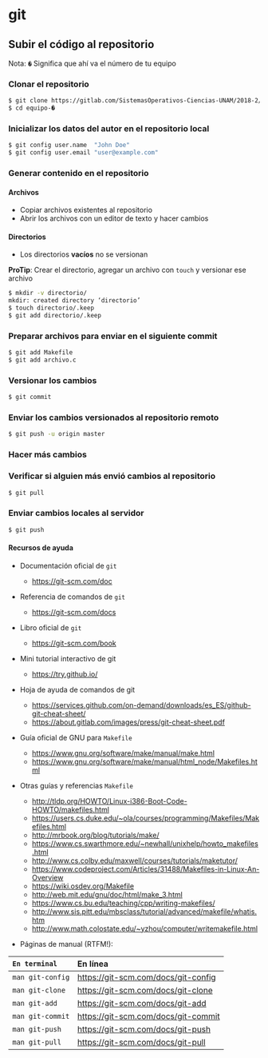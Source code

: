 # git

## Subir el código al repositorio

Nota: `�` Significa que ahí va el número de tu equipo

### Clonar el repositorio

```sh
$ git clone https://gitlab.com/SistemasOperativos-Ciencias-UNAM/2018-2/equipo-�
$ cd equipo-�
```
### Inicializar los datos del autor en el repositorio local

```sh
$ git config user.name  "John Doe"
$ git config user.email "user@example.com"
```

### Generar contenido en el repositorio

#### Archivos

+ Copiar archivos existentes al repositorio
+ Abrir los archivos con un editor de texto y hacer cambios

#### Directorios

+ Los directorios **vacíos** no se versionan

**ProTip**: Crear el directorio, agregar un archivo con `touch` y versionar ese archivo

```sh
$ mkdir -v directorio/
mkdir: created directory ‘directorio’
$ touch directorio/.keep
$ git add directorio/.keep
```

### Preparar archivos para enviar en el siguiente commit

```sh
$ git add Makefile
$ git add archivo.c
```

### Versionar los cambios

```sh
$ git commit
```

### Enviar los cambios versionados al repositorio remoto

```sh
$ git push -u origin master
```

### Hacer más cambios

### Verificar si alguien más envió cambios al repositorio

```sh
$ git pull
```

### Enviar cambios locales al servidor

```sh
$ git push
```

#### Recursos de ayuda

+ Documentación oficial de `git`

    * <https://git-scm.com/doc>

+ Referencia de comandos de `git`

    * <https://git-scm.com/docs>

+ Libro oficial de `git`

    * <https://git-scm.com/book>

+ Mini tutorial interactivo de git

    * <https://try.github.io/>

+ Hoja de ayuda de comandos de git

    * <https://services.github.com/on-demand/downloads/es_ES/github-git-cheat-sheet/>
    * <https://about.gitlab.com/images/press/git-cheat-sheet.pdf>

+ Guía oficial de GNU para `Makefile`

    * <https://www.gnu.org/software/make/manual/make.html>
    * <https://www.gnu.org/software/make/manual/html_node/Makefiles.html>

+ Otras guías y referencias `Makefile`

    * <http://tldp.org/HOWTO/Linux-i386-Boot-Code-HOWTO/makefiles.html>
    * <https://users.cs.duke.edu/~ola/courses/programming/Makefiles/Makefiles.html>
    * <http://mrbook.org/blog/tutorials/make/>
    * <https://www.cs.swarthmore.edu/~newhall/unixhelp/howto_makefiles.html>
    * <http://www.cs.colby.edu/maxwell/courses/tutorials/maketutor/>
    * <https://www.codeproject.com/Articles/31488/Makefiles-in-Linux-An-Overview>
    * <https://wiki.osdev.org/Makefile>
    * <http://web.mit.edu/gnu/doc/html/make_3.html>
    * <https://www.cs.bu.edu/teaching/cpp/writing-makefiles/>
    * <http://www.sis.pitt.edu/mbsclass/tutorial/advanced/makefile/whatis.htm>
    * <http://www.math.colostate.edu/~yzhou/computer/writemakefile.html>

+ Páginas de manual (RTFM!):

| `En terminal`		| En línea |
|:----------------------|:---------|
| `man git-config`	| <https://git-scm.com/docs/git-config> |
| `man git-clone`	| <https://git-scm.com/docs/git-clone> |
| `man git-add`		| <https://git-scm.com/docs/git-add> |
| `man git-commit`	| <https://git-scm.com/docs/git-commit> |
| `man git-push`	| <https://git-scm.com/docs/git-push> |
| `man git-pull`	| <https://git-scm.com/docs/git-pull> |

